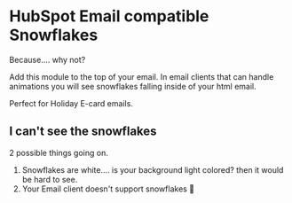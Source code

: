 # HubSpot Email compatible Snowflakes
Because.... why not?

Add this module to the top of your email. In email clients that can handle animations you will see snowflakes falling inside of your html email.

Perfect for Holiday E-card emails.


## I can't see the snowflakes
2 possible things going on.
1. Snowflakes are white.... is your background light colored? then it would be hard to see.
2. Your Email client doesn't support snowflakes 🙁
